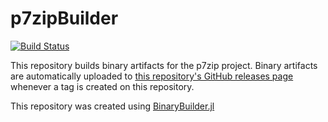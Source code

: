 # p7zipBuilder

[![Build Status](https://travis-ci.org/hessammehr/p7zipBuilder.svg?branch=master)](https://travis-ci.org/hessammehr/p7zipBuilder)

This repository builds binary artifacts for the p7zip project. Binary artifacts are automatically uploaded to
[this repository's GitHub releases page](https://github.com/hessammehr/p7zipBuilder/releases) whenever a tag is created
on this repository.

This repository was created using [BinaryBuilder.jl](https://github.com/JuliaPackaging/BinaryBuilder.jl)
